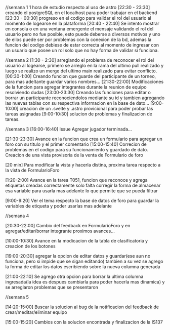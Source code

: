 //semana 1
1 hora de estudio respecto al uso de astro
[22:30 - 23:30] creando el postgreSQL en el localhost para poder trabajar en el backend
[23:30 - 00:30] progreso en el codigo para validar el rol del usuario al momento de logearse en la plataforma
[20:40 - 22:40] Se intento mostrar en consola o en una ventana emergente el mensaje validando el rol del usuario pero no fue posible, esto puede deberse a diversos motivos y uno de ellos puede ser por problemas con la conexion de la bd, ademas la funcion del codigo debiese de estar correcta al momento de ingresar con un usuario que posee un rol solo que no hay forma de validar si funciona.

//semana 2
[1:30 - 2:30] arreglando el problema de reconocer el rol del usuario al logearse, primero se arreglo en la rama del ultimo pull realizado y luego se realizo un merge del ultimo main realizado para evitar conflicto.
[00:30-1:00] Creando funcion que guarde del participante de un torneo, para mas adeltante guardar varios nombres...
[21:30-22:00] Modificaciones de la funcion para agregar integrantes durante la reunion de equipo resolviendo dudas
[23:00-23:30] Creando las funciones para editar o borrar un participante reconociendolos mediante su id y tambien agregando las nuevas tablas con su respectiva informacion en la base de dato...
[9:00-10:00] creacion de un .svelte y .astro provicional para poder probar las tareas asignadas
[9:00-10:30] solucion de problemas y finalizacion de tareas.

//semana 3
[16:00-16:40] Issue Agregar jugador terminada...

[21:30-23:30] Avance en la funcion que crea un formulario para agregar un foro con su titulo y el primer comentario
[15:00-15:40] Correcion de problemas en el codigo para su funcionamiento y guardado de dato. Creacion de una vista provisoria de la venta de Formulario de foro

[20 min] Para modificar la vista y hacerla distina, proxima tarea respecto a la vista de FormularioForo

[1:20-2:00] Avance en la tarea T051, funcion que reconoce y agrega etiquetas creadas correctamente solo falta corregir la forma de almacenar esa variable para usarla mas adelante lo que permite que se pueda filtrar

[9:00-9:20] Ver el tema respecto la base de datos de foro para guardar la variables de etiqueta y poder usarlas mas adelante

//semana 4

[20:30-22:00] Cambio del feedback en FormularioForo y en agregar/editar/borrar integrante
proximos avances...

[10:00-10:30] Avance en la modicacion de la tabla de clasificatoria y creacion de los botones

[19:00-20:30] agregar la opcion de editar datos y guardar(ese aun no funciona, pero si impide que se sigan editando)
tambien a su vez se agrego la forma de editar los datos escribiendo sobre la nueva columna generada

[21:00-22:10] Se agrego otra opcion para borrar la ultima columna ingresada(la idea es despues cambiarla para poder hacerla mas dinamica) y se arreglaron problemas que se presentaron

//semana 5

[14:20-15:00] Buscar la solucion al bug de la notificacion del feedback de crear/meditar/eliminar equipo

[15:00-15:20] Cambios con la solucion encontrada y finalizacion de la IS137

